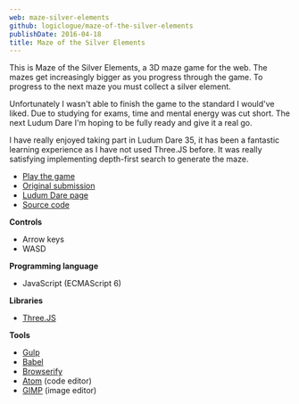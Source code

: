 ```yaml
---
web: maze-silver-elements
github: logiclogue/maze-of-the-silver-elements
publishDate: 2016-04-18
title: Maze of the Silver Elements
---
```


This is Maze of the Silver Elements, a 3D maze game for the web.  The mazes get
increasingly bigger as you progress through the game. To progress to the next
maze you must collect a silver element.

Unfortunately I wasn't able to finish the game to the standard I would've liked.
Due to studying for exams, time and mental energy was cut short.  The next Ludum
Dare I'm hoping to be fully ready and give it a real go.

I have really enjoyed taking part in Ludum Dare 35, it has been a fantastic
learning experience as I have not used Three.JS before.  It was really
satisfying implementing depth-first search to generate the maze. 

* [Play the game](http://jordanlord.co.uk/maze-silver-elements)
* [Original submission](http://jordanlord.co.uk/LD35)
* [Ludum Dare page](http://ludumdare.com/compo/ludum-dare-35/?action=preview&uid=56366)
* [Source code](https://github.com/logiclogue/Maze-of-the-Silver-Elements)

**Controls**
 
* Arrow keys
* WASD 

**Programming language**

* JavaScript (ECMAScript 6)

**Libraries**

* [Three.JS](http://threejs.org/)

**Tools**

* [Gulp](http://gulpjs.com/)
* [Babel](https://babeljs.io/)
* [Browserify](http://browserify.org/)
* [Atom](https://atom.io/) (code editor)
* [GIMP](https://www.gimp.org/) (image editor)
